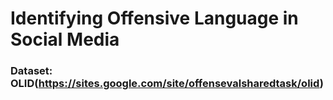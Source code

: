 # Identifying Offensive Language in Social Media 

### Dataset: OLID(https://sites.google.com/site/offensevalsharedtask/olid)